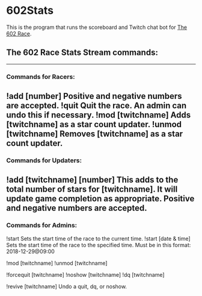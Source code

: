 # 602Stats
This is the program that runs the scoreboard and Twitch chat bot for [The 602 Race](https://docs.google.com/spreadsheets/d/1ludkWzuN0ZzMh9Bv1gq9oQxMypttiXkg6AEFvxy_gZk/).


## The 602 Race Stats Stream commands:
--------------------------------------------------------------
### **Commands for Racers:**

!add [number]
    Positive and negative numbers are accepted.
!quit
    Quit the race. An admin can undo this if necessary.
!mod [twitchname]
	Adds [twitchname] as a star count updater.
!unmod [twitchname]
	Removes [twitchname] as a star count updater.
--------------------------------------------------------------
### **Commands for Updaters:**

!add [twitchname] [number]
    This adds to the total number of stars for [twitchname]. 
    It will update game completion as appropriate. 
    Positive and negative numbers are accepted.
--------------------------------------------------------------
### **Commands for Admins:**
!start
    Sets the start time of the race to the current time. 
!start [date & time]
	Sets the start time of the race to the specified time.
	Must be in this format: 2018-12-29@09:00

!mod [twitchname]
!unmod [twitchname]

!forcequit [twitchname]
!noshow [twitchname]
!dq [twitchname]

!revive [twitchname]
    Undo a quit, dq, or noshow.